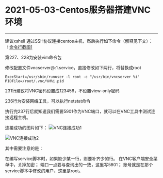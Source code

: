 # 2021-05-03-Centos服务器搭建VNC环境
---
建议xshell 通过SSH协议连接centos主机，然后执行如下命令（解释见下文）：
！[命令行截图1](https://img-blog.csdnimg.cn/7e11e1a8831547149f75d20c3d1eb376.png?x-oss-process=image/watermark,type_d3F5LXplbmhlaQ,shadow_50,text_Q1NETiBATm92YWMuaGU=,size_20,color_FFFFFF,t_70,g_se,x_16)


第227、228为安装vim命令包

修改配置文件vncserver@\:1.service，直接修改如下两行，将<USER>替换成root
```
ExecStart=/usr/sbin/runuser -l root -c "/usr/bin/vncserver %i"
PIDFile=/root/.vnc/%H%i.pid
```
231行建议将VNC密码设置成123456，不设置view-only密码

236行为安装网络工具，可以执行netstat命令

执行完237行后就知道我们需要5901作为VNC端口，就可以在VNC工具中测试连接远程主机。

连接成功的图片如下：
![VNC连接成功1](https://img-blog.csdnimg.cn/f1f6843986454ede8194ba81783afef7.png?x-oss-process=image/watermark,type_d3F5LXplbmhlaQ,shadow_50,text_Q1NETiBATm92YWMuaGU=,size_11,color_FFFFFF,t_70,g_se,x_16)

![VNC连接成功2](https://img-blog.csdnimg.cn/004329af2a9d4cac9b418ece100937f1.png?x-oss-process=image/watermark,type_d3F5LXplbmhlaQ,shadow_50,text_Q1NETiBATm92YWMuaGU=,size_20,color_FFFFFF,t_70,g_se,x_16)


其中需要注意的是：

在编写service脚本时，如果缺少某一行，则要补齐少的行。
在VNC客户端安全菜单中，关掉加密；
端口一点要与查询出的一致，这里写5901；
账号就是在那个service脚本中修改的用户，这里是root。
